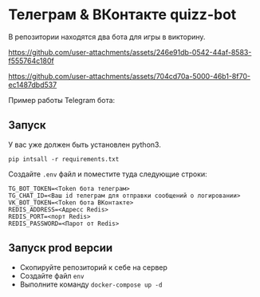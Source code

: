 # Телеграм & ВКонтакте quizz-bot

В репозитории находятся два бота для игры в викторину.


https://github.com/user-attachments/assets/246e91db-0542-44af-8583-f555764c180f

https://github.com/user-attachments/assets/704cd70a-5000-46b1-8f70-ec1487dbd537


Пример работы Telegram бота:

## Запуск

У вас уже должен быть установлен python3.

```
pip intsall -r requirements.txt
```

Создайте `.env` файл и поместите туда следующие строки:

```
TG_BOT_TOKEN=<Token бота телеграм>
TG_CHAT_ID=<Ваш id телеграм для отправки сообщений о логировании>
VK_BOT_TOKEN=<Token бота ВКонтакте>
REDIS_ADDRESS=<Адресс Redis>
REDIS_PORT=<порт Redis>
REDIS_PASSWORD=<Парот от Redis>

```

## Запуск prod версии

- Скопируйте репозиторий к себе на сервер
- Создайте файл `env`
- Выполните команду `docker-compose up -d`
